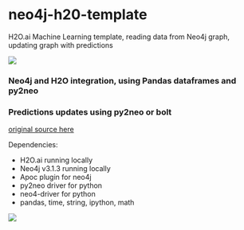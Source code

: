 # neo4j-h20-template
H2O.ai Machine Learning template, reading data from Neo4j graph, updating graph with predictions

![](https://i1.wp.com/dataaspirant.com/wp-content/uploads/2017/01/irises.png?w=600)

### Neo4j and H2O integration, using Pandas dataframes and py2neo
### Predictions updates using py2neo or bolt

[original source here](https://anaconda.org/koverholt/h2o-kmeans-clustering/notebook)

Dependencies:
* H2O.ai running locally
* Neo4j v3.1.3 running locally
* Apoc plugin for neo4j
* py2neo driver for python
* neo4-driver for python
* pandas, time, string, ipython, math


![](https://cloud.githubusercontent.com/assets/5991751/26788723/0a5be6fe-49c3-11e7-938d-dd79a9149966.png)
